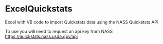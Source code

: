 # ExcelQuickstats
Excel with VB code to import Quickstats data using the NASS Quickstats API

To use you will need to request an api key from NASS https://quickstats.nass.usda.gov/api
